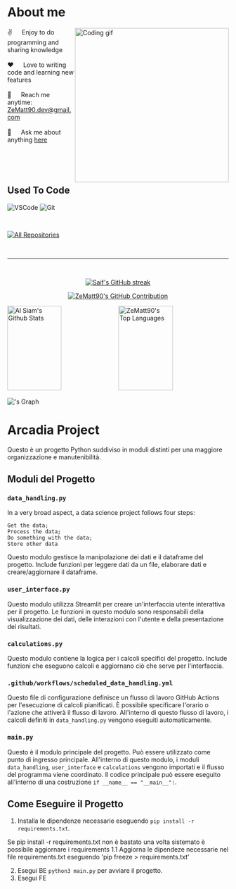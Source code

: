  # About me
 
<p>
 <img align="right" width="350" src="/assets/programmer.gif" alt="Coding gif" />
  
 ✌️ &emsp; Enjoy to do programming and sharing knowledge <br/><br/>
 ❤️ &emsp; Love to writing code and learning new features<br/><br/>
 📧 &emsp; Reach me anytime: ZeMatt90.dev@gmail.com<br/><br/>
 💬 &emsp; Ask me about anything [here](https://github.com/ZeMatt90/ZeMatt90/issues)

</p>

<br/>
<br/>
<br/>

## Used To Code
![VSCode](https://img.shields.io/badge/Visual_Studio-0078d7?style=for-the-badge&logo=visual%20studio&logoColor=white)
![Git](https://img.shields.io/badge/Git-F05032?style=for-the-badge&logo=git&logoColor=white)

<br/>
<!-- About public 
## Top Open Source -
[![Web Projects](https://github-readme-stats.vercel.app/api/pin/?username=ZeMatt90&repo=web-projects&border_color=7F3FBF&bg_color=0D1117&title_color=C9D1D9&text_color=8B949E&icon_color=7F3FBF)](https://github.com/ZeMatt90/web-projects)
[![Al Folio](https://github-readme-stats.vercel.app/api/pin/?username=ZeMatt90&repo=al-folio&border_color=7F3FBF&bg_color=0D1117&title_color=C9D1D9&text_color=8B949E&icon_color=7F3FBF)](https://github.com/ZeMatt90/al-folio)
[![Al Siam Readme](https://github-readme-stats.vercel.app/api/pin/?username=ZeMatt90&repo=ZeMatt90&border_color=7F3FBF&bg_color=0D1117&title_color=C9D1D9&text_color=8B949E&icon_color=7F3FBF)](https://github.com/ZeMatt90/ZeMatt90)
[![Al Siam Teminal](https://github-readme-stats.vercel.app/api/pin/?username=ZeMatt90&repo=ZeMatt90.github.io&border_color=7F3FBF&bg_color=0D1117&title_color=C9D1D9&text_color=8B949E&icon_color=7F3FBF)](https://github.com/ZeMatt90/ZeMatt90.github.io)
-->
<p align="left">
  <a href="https://github.com/ZeMatt90?tab=repositories" target="_blank"><img alt="All Repositories" title="All Repositories" src="https://img.shields.io/badge/-All%20Repos-2962FF?style=for-the-badge&logo=koding&logoColor=white"/></a>
</p>

<br/>
<hr/>
<br/>


<p align="center">
  <a href="https://github.com/ZeMatt90">
    <img src="https://github-readme-streak-stats.herokuapp.com/?user=ZeMatt90&theme=radical&border=7F3FBF&background=0D1117" alt="Saif's GitHub streak"/>
  </a>
</p>
<p align="center">
  <a href="https://github.com/ZeMatt90">
    <img src="https://github-profile-summary-cards.vercel.app/api/cards/profile-details?username=ZeMatt90&theme=radical" alt="ZeMatt90's GitHub Contribution"/>
  </a>
</p>

<a> 
    <a href="https://github.com/ZeMatt90"><img alt="Al Siam's Github Stats" src="https://denvercoder1-github-readme-stats.vercel.app/api?username=ZeMatt90&show_icons=true&count_private=true&theme=react&border_color=7F3FBF&bg_color=0D1117&title_color=F85D7F&icon_color=F8D866" height="192px" width="49.5%"/></a>
  <a href="https://github.com/ZeMatt90"><img alt="ZeMatt90's Top Languages" src="https://denvercoder1-github-readme-stats.vercel.app/api/top-langs/?username=ZeMatt90&langs_count=8&layout=compact&theme=react&border_color=7F3FBF&bg_color=0D1117&title_color=F85D7F&icon_color=F8D866" height="192px" width="49.5%"/></a>
  <br/>
</a>

!['s Graph](https://github-readme-activity-graph.vercel.app/graph?username=ZeMatt90&custom_title=Zematt90's%20GitHub%20Activity%20Graph&bg_color=0D1117&color=7F3FBF&line=7F3FBF&point=7F3FBF&area_color=FFFFFF&title_color=FFFFFF&area=true)





# Arcadia Project

Questo è un progetto Python suddiviso in moduli distinti per una maggiore organizzazione e manutenibilità.

## Moduli del Progetto

### `data_handling.py`
In a very broad aspect, a data science project follows four steps:

    Get the data;
    Process the data;
    Do something with the data;
    Store other data

Questo modulo gestisce la manipolazione dei dati e il dataframe del progetto. Include funzioni per leggere dati da un file, elaborare dati e creare/aggiornare il dataframe.

### `user_interface.py`

Questo modulo utilizza Streamlit per creare un'interfaccia utente interattiva per il progetto. Le funzioni in questo modulo sono responsabili della visualizzazione dei dati, delle interazioni con l'utente e della presentazione dei risultati.

### `calculations.py`

Questo modulo contiene la logica per i calcoli specifici del progetto. Include funzioni che eseguono calcoli e aggiornano ciò che serve per l'interfaccia.

### `.github/workflows/scheduled_data_handling.yml`

Questo file di configurazione definisce un flusso di lavoro GitHub Actions per l'esecuzione di calcoli pianificati. È possibile specificare l'orario o l'azione che attiverà il flusso di lavoro. All'interno di questo flusso di lavoro, i calcoli definiti in `data_handling.py` vengono eseguiti automaticamente.

### `main.py`

Questo è il modulo principale del progetto. Può essere utilizzato come punto di ingresso principale. All'interno di questo modulo, i moduli `data_handling`, `user_interface` e `calculations` vengono importati e il flusso del programma viene coordinato. Il codice principale può essere eseguito all'interno di una costruzione `if __name__ == "__main__":`.

## Come Eseguire il Progetto

1. Installa le dipendenze necessarie eseguendo `pip install -r requirements.txt`.

Se pip install -r requirements.txt non è bastato una volta sistemato è possibile aggiornare i requirements
	1.1 Aggiorna le dipendeze necessarie nel file requirements.txt eseguendo 'pip freeze > requirements.txt'

2. Esegui BE `python3 main.py` per avviare il progetto.
3. Esegui FE 
